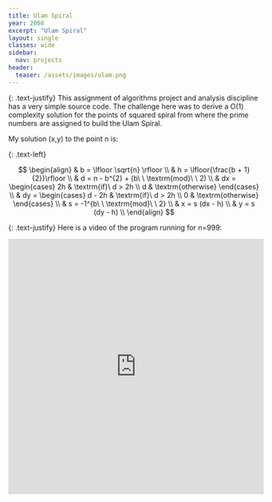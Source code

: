 ```yaml
---
title: Ulam Spiral
year: 2008
excerpt: "Ulam Spiral"
layout: single
classes: wide
sidebar:
  nav: projects
header:
  teaser: /assets/images/ulam.png
---
```


{: .text-justify}
This assignment of algorithms project and analysis discipline has a very simple source code. The challenge here was to derive a O(1) complexity solution for the points of squared spiral from where the prime numbers are assigned to build the Ulam Spiral.

My solution (x,y) to the point n is:

{: .text-left}
<script src="https://polyfill.io/v3/polyfill.min.js?features=es6"></script>
<script id="MathJax-script" async src="https://cdn.jsdelivr.net/npm/mathjax@3/es5/tex-mml-chtml.js"></script>
$$
\begin{align}
& b = \lfloor \sqrt{n} \rfloor \\
& h = \lfloor{\frac{b + 1}{2}}\rfloor \\
& d = n - b^{2} + (b\ \ \textrm{mod}\ \ 2) \\
& dx =
\begin{cases}
    2h & \textrm{if}\ d > 2h \\
    d & \textrm{otherwise}
\end{cases} \\
& dy =
\begin{cases}
    d - 2h & \textrm{if}\ d > 2h \\
    0 & \textrm{otherwise}
\end{cases} \\
& s = -1^{b\ \ \textrm{mod}\ \ 2} \\
& x = s (dx - h) \\
& y = s (dy - h) \\
\end{align}
$$

{: .text-justify}
Here is a video of the program running for n=999:

<iframe iframe width="512" height="512" src="https://www.youtube.com/embed/eCQwUr_cVT0" frameborder="0"></iframe>
